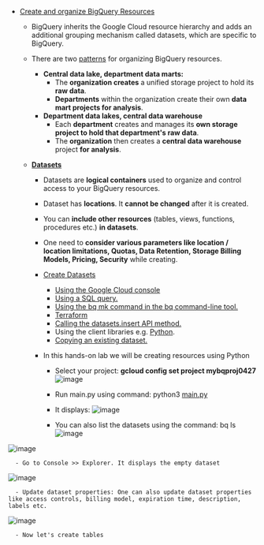 - [Create and organize BigQuery Resources](https://cloud.google.com/bigquery/docs/resource-hierarchy)
  - BigQuery inherits the Google Cloud resource hierarchy and adds an additional grouping mechanism called datasets, which are specific to BigQuery.

  - There are two [patterns](https://cloud.google.com/bigquery/docs/resource-hierarchy#patterns) for organizing BigQuery resources.
    - **Central data lake, department data marts:**
      - The **organization creates** a unified storage project to hold its **raw data**.
      - **Departments** within the organization create their own **data mart projects for analysis**.
    - **Department data lakes, central data warehouse**
      - Each **department** creates and manages its **own storage project to hold that department's raw data**.
      - The **organization** then creates a **central data warehouse** project **for analysis**.  

  - **[Datasets](https://cloud.google.com/bigquery/docs/datasets-intro)**
    - Datasets are **logical containers** used to organize and control access to your BigQuery resources.
    - Dataset has **locations**. It **cannot be changed** after it is created.
    - You can **include other resources** (tables, views, functions, procedures etc.) **in datasets**.
    - One need to **consider various parameters like location / location limitations, Quotas, Data Retention, Storage Billing Models, Pricing, Security** while creating.
    - [Create Datasets](https://cloud.google.com/bigquery/docs/datasets)
      - [Using the Google Cloud console](https://cloud.google.com/bigquery/docs/datasets#console)
      - [Using a SQL query.](https://cloud.google.com/bigquery/docs/datasets#sql)
      - [Using the bq mk command in the bq command-line tool.](https://cloud.google.com/bigquery/docs/datasets#bq)
      - [Terraform](https://cloud.google.com/bigquery/docs/datasets#terraform)
      - [Calling the datasets.insert API method.](https://cloud.google.com/bigquery/docs/datasets#api)
      - Using the client libraries e.g. [Python](https://cloud.google.com/bigquery/docs/datasets#python).
      - [Copying an existing dataset.](https://cloud.google.com/bigquery/docs/managing-datasets#copy-datasets)
    

    - In this hands-on lab we will be creating resources using Python

      - Select your project: **gcloud config set project mybqproj0427**
 ![image](https://github.com/Ajit1279/GCP_Learning/assets/81754034/2036fac7-a9f0-48b6-b954-dfb3bc5cb1c0)
     
      - Run main.py using command: python3 [main.py](https://github.com/Ajit1279/GCP_Learning/blob/main/20240316_BigDataAnalytics/240420_BigQuery/240427_CreateBQResources/main.py)

      - It displays:
 ![image](https://github.com/Ajit1279/GCP_Learning/assets/81754034/5563d00f-f79f-429e-91b0-7af2ddee8aec)
     
      - You can also list the datasets using the command: bq ls
![image](https://github.com/Ajit1279/GCP_Learning/assets/81754034/9bc6104a-162f-439b-968e-f579392f87ea)
 
![image](https://github.com/Ajit1279/GCP_Learning/assets/81754034/e3755acd-00e4-442c-98f3-130d96d75757)
 
      - Go to Console >> Explorer. It displays the empty dataset
![image](https://github.com/Ajit1279/GCP_Learning/assets/81754034/bbd6daab-0604-45e3-a85c-3787078abe67)

      - Update dataset properties: One can also update dataset properties like access controls, billing model, expiration time, description, labels etc.
![image](https://github.com/Ajit1279/GCP_Learning/assets/81754034/9da57998-ec1b-44fc-836a-539415a50a1d)

      - Now let's create tables
